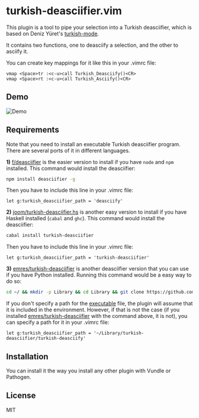 turkish-deasciifier.vim
=======================

This plugin is a tool to pipe your selection into a Turkish deasciifier, which is based on Deniz Yüret's [turkish-mode](https://github.com/emres/turkish-mode).

It contains two functions, one to deasciify a selection, and the other to asciify it.

You can create key mappings for it like this in your .vimrc file:

```vim
vmap <Space>tr :<c-u>call Turkish_Deasciify()<CR>
vmap <Space>rt :<c-u>call Turkish_Asciify()<CR>
```

## Demo

![Demo](http://i.imgur.com/BChFSRX.gif)

## Requirements

Note that you need to install an executable Turkish deasciifier program. There are several ports of it in different languages.

**1)** [f/deasciifier](https://github.com/f/deasciifier/) is the easier version to install if you have `node` and `npm` installed. This command would install the deasciifier:

```bash
npm install deasciifier -g
```

Then you have to include this line in your .vimrc file:

```vim
let g:turkish_deasciifier_path = 'deasciify'
```

**2)** [joom/turkish-deasciifier.hs](https://github.com/joom/turkish-deasciifier.hs/) is another easy version to install if you have Haskell installed (`cabal` and `ghc`). This command would install the deasciifier:

```bash
cabal install turkish-deasciifier
```

Then you have to include this line in your .vimrc file:

```vim
let g:turkish_deasciifier_path = 'turkish-deasciifier'
```

**3)** [emres/turkish-deasciifier](https://github.com/emres/turkish-deasciifier/) is another deasciifier version that you can use if you have Python installed. Running this command would be a easy way to do so:

```bash
cd ~/ && mkdir -p Library && cd Library && git clone https://github.com/emres/turkish-deasciifier.git
```

If you don't specify a path for the [executable](https://github.com/emres/turkish-deasciifier/blob/master/turkish-deasciify) file, the plugin will assume that it is included in the environment. However, if that is not the case (if you installed [emres/turkish-deasciifier](https://github.com/emres/turkish-deasciifier/) with the command above, it is not), you can specify a path for it in your .vimrc file:

```vim
let g:turkish_deasciifier_path = '~/Library/turkish-deasciifier/turkish-deasciify'
```


## Installation

You can install it the way you install any other plugin with Vundle or Pathogen.

## License

MIT
